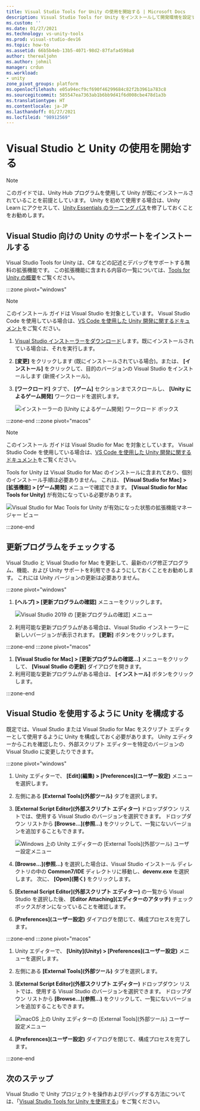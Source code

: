```yaml
---
title: Visual Studio Tools for Unity の使用を開始する | Microsoft Docs
description: Visual Studio Tools for Unity をインストールして開発環境を設定する方法について説明します。
ms.custom: ''
ms.date: 01/27/2021
ms.technology: vs-unity-tools
ms.prod: visual-studio-dev16
ms.topic: how-to
ms.assetid: 66b5b4eb-13b5-4071-98d2-87fafa4598a8
author: therealjohn
ms.author: johmil
manager: crdun
ms.workload:
- unity
zone_pivot_groups: platform
ms.openlocfilehash: e05a94ecf9cf690f46299684c82f2b3961a783c8
ms.sourcegitcommit: 585547ea7363ab1b6bb9d41f6d008cbe478d1a3b
ms.translationtype: HT
ms.contentlocale: ja-JP
ms.lasthandoff: 01/27/2021
ms.locfileid: "98912569"
---
```

# <a name="get-started-with-visual-studio-and-unity"></a>Visual Studio と Unity の使用を開始する

> [!NOTE]
> このガイドでは、Unity Hub プログラムを使用して Unity が既にインストールされていることを前提としています。 Unity を初めて使用する場合は、Unity Learn にアクセスして、[Unity Essentials のラーニング パス](https://learn.unity.com/pathway/unity-essentials)を修了しておくことをお勧めします。

## <a name="install-unity-support-for-visual-studio"></a>Visual Studio 向けの Unity のサポートをインストールする

Visual Studio Tools for Unity は、C# などの記述とデバッグをサポートする無料の拡張機能です。 この拡張機能に含まれる内容の一覧については、[Tools for Unity の概要](./visual-studio-tools-for-unity.md)をご覧ください。

:::zone pivot="windows"

> [!NOTE]
> このインストール ガイドは Visual Studio を対象としています。 Visual Studio Code を使用している場合は、[VS Code を使用した Unity 開発に関するドキュメント](https://code.visualstudio.com/docs/other/unity)をご覧ください。

1. [Visual Studio インストーラーをダウンロード](/visualstudio/docs/install/install-visual-studio.md)します。既にインストールされている場合は、それを実行します。
2. **[変更]** をクリックします (既にインストールされている場合)。または、 **[インストール]** をクリックして、目的のバージョンの Visual Studio をインストールします (新規インストール)。
3. **[ワークロード]** タブで、 **[ゲーム]** セクションまでスクロールし、 **[Unity によるゲーム開発]** ワークロードを選択します。

    ![インストーラーの [Unity によるゲーム開発] ワークロード ボックス](../media/vs/unity-workload.png)

:::zone-end
:::zone pivot="macos"

> [!NOTE]
> このインストール ガイドは Visual Studio for Mac を対象としています。 Visual Studio Code を使用している場合は、[VS Code を使用した Unity 開発に関するドキュメント](https://code.visualstudio.com/docs/other/unity)をご覧ください。

Tools for Unity は Visual Studio for Mac のインストールに含まれており、個別のインストール手順は必要ありません。 これは、 **[Visual Studio for Mac] > [拡張機能] > [ゲーム開発]** メニューで確認できます。 **[Visual Studio for Mac Tools for Unity]** が有効になっている必要があります。

![Visual Studio for Mac Tools for Unity が有効になった状態の拡張機能マネージャー ビュー](../media/vsm/unity-workload.png)

:::zone-end

## <a name="check-for-updates"></a>更新プログラムをチェックする

Visual Studio と Visual Studio for Mac を更新して、最新のバグ修正プログラム、機能、および Unity サポートを利用できるようにしておくことをお勧めします。 これには Unity バージョンの更新は必要ありません。

:::zone pivot="windows"

1. **[ヘルプ] > [更新プログラムの確認]** メニューをクリックします。

    ![Visual Studio 2019 の [更新プログラムの確認] メニュー](../media/vs/check-for-updates.png)

2. 利用可能な更新プログラムがある場合は、Visual Studio インストーラーに新しいバージョンが表示されます。 **[更新]** ボタンをクリックします。

:::zone-end
:::zone pivot="macos"

1. **[Visual Studio for Mac] > [更新プログラムの確認...]** メニューをクリックして、 **[Visual Studio の更新]** ダイアログを開きます。
2. 利用可能な更新プログラムがある場合は、 **[インストール]** ボタンをクリックします。

:::zone-end

## <a name="configure-unity-to-use-visual-studio"></a>Visual Studio を使用するように Unity を構成する

既定では、Visual Studio または Visual Studio for Mac をスクリプト エディターとして使用するように Unity を構成しておく必要があります。 Unity エディターからこれを確認したり、外部スクリプト エディターを特定のバージョンの Visual Studio に変更したりできます。

:::zone pivot="windows"

1. Unity エディターで、 **[Edit]\(編集\) > [Preferences]\(ユーザー設定\)** メニューを選択します。
2. 左側にある **[External Tools]\(外部ツール\)** タブを選択します。
3. **[External Script Editor]\(外部スクリプト エディター\)** ドロップダウン リストでは、使用する Visual Studio のバージョンを選択できます。 ドロップダウン リストから **[Browse...]\(参照...\)** をクリックして、一覧にないバージョンを追加することもできます。

    ![Windows 上の Unity エディターの [External Tools]\(外部ツール\) ユーザー設定メニュー](../media/vs/preferences-external-tools.png)

4. **[Browse...]\(参照...\)** を選択した場合は、Visual Studio インストール ディレクトリの中の **Common7/IDE** ディレクトリに移動し、**devenv.exe** を選択します。 次に、 **[Open]\(開く\)** をクリックします。
5. **[External Script Editor]\(外部スクリプト エディター\)** の一覧から Visual Studio を選択した後、 **[Editor Attaching]\(エディターのアタッチ\)** チェックボックスがオンになっていることを確認します。
6. **[Preferences]\(ユーザー設定\)** ダイアログを閉じて、構成プロセスを完了します。

:::zone-end
:::zone pivot="macos"

1. Unity エディターで、 **[Unity]\(Unity\) > [Preferences]\(ユーザー設定\)** メニューを選択します。
2. 左側にある **[External Tools]\(外部ツール\)** タブを選択します。
3. **[External Script Editor]\(外部スクリプト エディター\)** ドロップダウン リストでは、使用する Visual Studio のバージョンを選択できます。 ドロップダウン リストから **[Browse...]\(参照...\)** をクリックして、一覧にないバージョンを追加することもできます。

    ![macOS 上の Unity エディターの [External Tools]\(外部ツール\) ユーザー設定メニュー](../media/vsm/preferences-external-tools.png)

4. **[Preferences]\(ユーザー設定\)** ダイアログを閉じて、構成プロセスを完了します。

:::zone-end

## <a name="next-steps"></a>次のステップ

 Visual Studio で Unity プロジェクトを操作およびデバッグする方法については、「[Visual Studio Tools for Unity を使用する](using-visual-studio-tools-for-unity.md)」をご覧ください。
